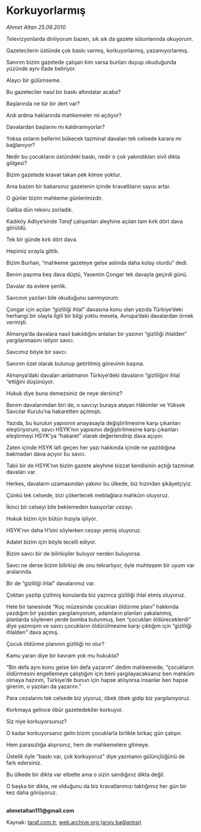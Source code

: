 # Korkuyorlarmış

*Ahmet Altan 25.09.2010*

<div class="yazi"><p>Televizyonlarda dinliyorum bazen, sık sık da gazete sütunlarında okuyorum.</p>
<p>Gazetecilerin üstünde çok baskı varmış, korkuyorlarmış, yazamıyorlarmış.</p>
<p>Sanırım bizim gazetede çalışan kim varsa bunları duyup okuduğunda yüzünde aynı ifade beliriyor.</p>
<p>Alaycı bir gülümseme.</p>
<p>Bu gazeteciler nasıl bir baskı altındalar acaba?</p>
<p>Başlarında ne tür bir dert var?</p>
<p>Ardı ardına haklarında mahkemeler mi açılıyor?</p>
<p>Davalardan başlarını mı kaldıramıyorlar?</p>
<p>Yoksa onların bellerini bükecek tazminat davaları tek celsede karara mı bağlanıyor?</p>
<p>Nedir bu çocukların üstündeki baskı, nedir o çok yakındıkları sivil dikta gölgesi?</p>
<p>Bizim gazetede kravat takan pek kimse yoktur.</p>
<p>Ama bazen bir bakarsınız gazetenin içinde kravatlıların sayısı artar.</p>
<p>O günler bizim mahkeme günlerimizdir.</p>
<p>Galiba dün rekoru zorladık.</p>
<p>Kadıköy Adliye’sinde <i>Taraf</i> çalışanları aleyhine açılan tam kırk dört dava görüldü.</p>
<p>Tek bir günde kırk dört dava.</p>
<p>Hepimiz sırayla gittik.</p>
<p>Bizim Burhan, “mahkeme gazeteye gelse aslında daha kolay olurdu” dedi.</p>
<p>Benim payıma beş dava düştü, Yasemin Çongar tek davayla geçirdi günü.</p>
<p>Davalar da evlere şenlik.</p>
<p>Savcının yazıları bile okuduğunu sanmıyorum.</p>
<p>Çongar için açılan “gizliliği ihlal” davasına konu olan yazıda Türkiye’deki herhangi bir olayla ilgili bir bilgi yoktu mesela, Avrupa’daki davalardan örnek vermişti.</p>
<p>Almanya’da davalara nasıl bakıldığını anlatan bir yazının “gizliliği ihlalden” yargılanmasını istiyor savcı.</p>
<p>Savcımız böyle bir savcı.</p>
<p>Sanırım özel olarak bulunup getirtilmiş görevinin başına.</p>
<p>Almanya’daki davaları anlatmanın Türkiye’deki davaların “gizliliğini ihlal “ettiğini düşünüyor.</p>
<p>Hukuk diye buna demezsiniz de neye dersiniz?</p>
<p>Benim davalarımdan biri de, o savcıyı buraya atayan Hâkimler ve Yüksek Savcılar Kurulu’na hakaretten açılmıştı.</p>
<p>Yazıda, bu kurulun yapısının anayasayla değiştirilmesine karşı çıkanları eleştiriyorum, savcı HSYK’nın yapısının değiştirilmesine karşı çıkanları eleştirmeyi HSYK’ya “hakaret” olarak değerlendirip dava açıyor.</p>
<p>Zaten içinde HSYK lafı geçen her yazı hakkında içinde ne yazıldığına bakmadan dava açıyor bu savcı.</p>
<p>Tabii bir de HSYK’nın bizim gazete aleyhine bizzat kendisinin açtığı tazminat davaları var.</p>
<p>Herkes, davaların uzamasından yakınır bu ülkede, biz hızından şikâyetçiyiz.</p>
<p>Çünkü tek celsede, bizi çökertecek meblağlara mahkûm oluyoruz.</p>
<p>İkinci bir celseyi bile beklemeden basıyorlar cezayı.</p>
<p>Hukuk bizim için bütün hızıyla işliyor.</p>
<p>HSYK’nın daha H’sini söylerken cezayı yemiş oluyoruz.</p>
<p>Adalet bizim için böyle tecelli ediyor.</p>
<p>Bizim savcı bir de bilirkişiler buluyor nerden buluyorsa.</p>
<p>Savcı ne derse bizim bilirkişi de onu tekrarlıyor, öyle muhteşem bir uyum var aralarında.</p>
<p>Bir de “gizliliği ihlal” davalarımız var.</p>
<p>Çoktan yazılıp çizilmiş konularda biz yazınca gizliliği ihlal etmiş oluyoruz.</p>
<p>Hele bir tanesinde “Koç müzesinde çocukları öldürme planı” hakkında yazdığım bir yazıdan yargılanıyorum, adamların planları yakalanmış, planlarda söylenen yerde bomba bulunmuş, ben “çocukları öldüreceklerdi” diye yazmışım ve savcı çocukların öldürülmesine karşı çıktığım için “gizliliği ihlalden” dava açmış.</p>
<p>Çocuk öldürme planının gizliliği mi olur?</p>
<p>Kamu yararı diye bir kavram yok mu hukukta?</p>
<p>“Bin defa aynı konu gelse bin defa yazarım” dedim mahkemede, “çocukların öldürmesini engellemeye çalıştığım için beni yargılayacaksanız ben mahkûm olmaya hazırım, Türkiye’de bunun için hapse atılıyorsa insanlar ben hapse girerim, o yazıları da yazarım.”</p>
<p>Para cezalarını tek celsede biz yiyoruz, öbek öbek gidip biz yargılanıyoruz.</p>
<p>Korkmaya gelince öbür gazetedekiler korkuyor.</p>
<p>Siz niye korkuyorsunuz?</p>
<p>O kadar korkuyorsanız gelin bizim çocuklarla birlikte birkaç gün çalışın.</p>
<p>Hem parasızlığa alışırsınız, hem de mahkemelere gitmeye.</p>
<p>Üstelik öyle “baskı var, çok korkuyoruz” diye yazmanın gülünçlüğünü de fark edersiniz.</p>
<p>Bu ülkede bir dikta var elbette ama o sizin sandığınız dikta değil.</p>
<p>O başka bir dikta, ne olduğunu da biz kravatlarımızı taktığımız her gün bir kez daha görüyoruz.</p><b><br/>ahmetaltan111@gmail.com</b></div>

Kaynak: [taraf.com.tr](http://www.taraf.com.tr:80/ahmet-altan/makale-korkuyorlarmis.htm), [web.archive.org (arşiv bağlantısı)](http://web.archive.org/web/20100927180916/http://www.taraf.com.tr:80/ahmet-altan/makale-korkuyorlarmis.htm)
